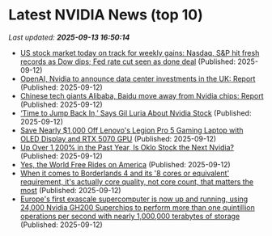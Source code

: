 # Latest NVIDIA News (top 10)
_Last updated: **2025-09-13 16:50:14**_

- [US stock market today on track for weekly gains: Nasdaq, S&P hit fresh records as Dow dips; Fed rate cut seen as done deal](https://economictimes.indiatimes.com/news/international/us/us-stock-market-today-on-track-for-weekly-gains-nasdaq-sp-hit-fresh-records-as-dow-dips-fed-rate-cut-seen-as-done-deal/articleshow/123856157.cms) (Published: 2025-09-12)
- [OpenAI, Nvidia to announce data center investments in the UK: Report](https://biztoc.com/x/b073c4aed6d4dd27) (Published: 2025-09-12)
- [Chinese tech giants Alibaba, Baidu move away from Nvidia chips: Report](https://biztoc.com/x/812151902975f174) (Published: 2025-09-12)
- [‘Time to Jump Back In,’ Says Gil Luria About Nvidia Stock](https://biztoc.com/x/617c30664a87e8ac) (Published: 2025-09-12)
- [Save Nearly $1,000 Off Lenovo's Legion Pro 5 Gaming Laptop with OLED Display and RTX 5070 GPU](https://www.ign.com/articles/lenovo-legion-5-pro-rtx-5070-gaming-laptop-deal) (Published: 2025-09-12)
- [Up Over 1,200% in the Past Year, Is Oklo Stock the Next Nvidia?](https://consent.yahoo.com/v2/collectConsent?sessionId=1_cc-session_58059385-1f5a-4d6b-b634-422f96fef2b5) (Published: 2025-09-12)
- [Yes, the World Free Rides on America](https://www.project-syndicate.org/commentary/american-economy-europe-and-many-others-free-riders-by-todd-g-buchholz-2025-09) (Published: 2025-09-12)
- [When it comes to Borderlands 4 and its '8 cores or equivalent' requirement, it's actually core quality, not core count, that matters the most](https://www.pcgamer.com/hardware/when-it-comes-to-borderlands-4-and-its-8-cores-or-equivalent-requirement-its-actually-core-quality-not-core-count-that-matters-the-most/) (Published: 2025-09-12)
- [Europe's first exascale supercomputer is now up and running, using 24,000 Nvidia GH200 Superchips to perform more than one quintillion operations per second with nearly 1,000,000 terabytes of storage](https://www.pcgamer.com/hardware/europes-first-exascale-supercomputer-is-now-up-and-running-using-24-000-nvidia-gh200-superchips-to-perform-more-than-one-quintillion-operations-per-second-with-nearly-1-000-000-terabytes-of-storage/) (Published: 2025-09-12)
